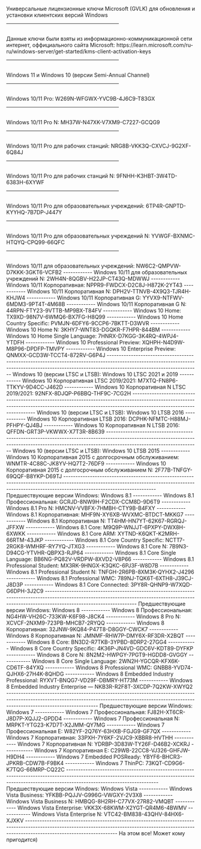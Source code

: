 Универсальные лицензионные ключи Microsoft (GVLK) для обновления и установки клиентских версий Windows
<br />
<hr align="left" width="300" size="4" color="#ff9900" />
<br />
Данные ключи были взяты из информационно-коммуникационной сети интернет, оффициального сайта Microsoft: https://learn.microsoft.com/ru-ru/windows-server/get-started/kms-client-activation-keys
<br />
<hr align="left" width="300" size="4" color="#ff9900" />
<br />
Windows 11 и Windows 10 (версии Semi-Annual Channel)
<br />
<hr align="left" width="300" size="8" color="#ff9900" />
<br />
Windows 10/11 Pro: W269N-WFGWX-YVC9B-4J6C9-T83GX
<br />
<hr align="left" width="300" size="4" color="#ff9900" />
<br />
Windows 10/11 Pro N: MH37W-N47XK-V7XM9-C7227-GCQG9
<br />
<hr align="left" width="300" size="4" color="#ff9900" />
<br />
Windows 10/11 Pro для рабочих станций: NRG8B-VKK3Q-CXVCJ-9G2XF-6Q84J
<br />
<hr align="left" width="300" size="4" color="#ff9900" />
<br />
Windows 10/11 Pro для рабочих станций N: 9FNHH-K3HBT-3W4TD-6383H-6XYWF
<br />
<hr align="left" width="300" size="4" color="#ff9900" />
<br />
Windows 10/11 Pro для образовательных учреждений: 6TP4R-GNPTD-KYYHQ-7B7DP-J447Y
<br />
<hr align="left" width="300" size="4" color="#ff9900" />
<br />
Windows 10/11 Pro для образовательных учреждений N: YVWGF-BXNMC-HTQYQ-CPQ99-66QFC
<br />
<hr align="left" width="300" size="4" color="#ff9900" />
<br />
Windows 10/11 для образовательных учреждений: NW6C2-QMPVW-D7KKK-3GKT6-VCFB2
------------
Windows 10/11 для образовательных учреждений N: 2WH4N-8QGBV-H22JP-CT43Q-MDWWJ
------------
Windows 10/11 Корпоративная: NPPR9-FWDCX-D2C8J-H872K-2YT43
------------
Windows 10/11 Корпоративная N: DPH2V-TTNVB-4X9Q3-TJR4H-KHJW4
------------
Windows 10/11 Корпоративная G: YYVX9-NTFWV-6MDM3-9PT4T-4M68B
------------
Windows 10/11 Корпоративная G N: 44RPN-FTY23-9VTTB-MP9BX-T84FV
------------
Windows 10 Home: TX9XD-98N7V-6WMQ6-BX7FG-H8Q99
------------
Windows 10 Home Country Specific: PVMJN-6DFY6-9CCP6-7BKTT-D3WVR
------------
Windows 10 Home N: 3KHY7-WNT83-DGQKR-F7HPR-844BM
------------
Windows 10 Home Single Language: 7HNRX-D7KGG-3K4RQ-4WPJ4-YTDFH
------------
Windows 10 Professional Preview: XQHPH-N4D9W-M8P96-DPDFP-TMVPY
------------
Windows 10 Enterprise Preview: QNMXX-GCD3W-TCCT4-872RV-G6P4J
--------------------------------------------------------------------------------------------------------------------------------------------------------------------------------------------------
Windows 10 (версии LTSC и LTSB): Windows 10 LTSC 2021 и 2019
------------
Windows 10 Корпоративная LTSC 2019/2021: M7XTQ-FN8P6-TTKYV-9D4CC-J462D
------------
Windows 10 Корпоративная N LTSC 2019/2021: 92NFX-8DJQP-P6BBQ-THF9C-7CG2H
--------------------------------------------------------------------------------------------------------------------------------------------------------------------------------------------------
Windows 10 (версии LTSC и LTSB): Windows 10 LTSB 2016
------------
Windows 10 Корпоративная LTSB 2016: DCPHK-NFMTC-H88MJ-PFHPY-QJ4BJ
------------
Windows 10 Корпоративная N LTSB 2016: QFFDN-GRT3P-VKWWX-X7T3R-8B639
--------------------------------------------------------------------------------------------------------------------------------------------------------------------------------------------------
Windows 10 (версии LTSC и LTSB): Windows 10 LTSB 2015
------------
Windows 10 Корпоративная 2015 с долгосрочным обслуживанием: WNMTR-4C88C-JK8YV-HQ7T2-76DF9
------------
Windows 10 Корпоративная 2015 с долгосрочным обслуживанием N: 2F77B-TNFGY-69QQF-B8YKP-D69TJ
--------------------------------------------------------------------------------------------------------------------------------------------------------------------------------------------------
Предшествующие версии Windows: Windows 8.1
------------
Windows 8.1 Профессиональная: GCRJD-8NW9H-F2CDX-CCM8D-9D6T9
------------
Windows 8.1 Pro N: HMCNV-VVBFX-7HMBH-CTY9B-B4FXY
------------
Windows 8.1 Корпоративная: MHF9N-XY6XB-WVXMC-BTDCT-MKKG7
------------
Windows 8.1 Корпоративная N: TT4HM-HN7YT-62K67-RGRQJ-JFFXW
------------
Windows 8.1 Core: M9Q9P-WNJJT-6PXPY-DWX8H-6XWKK
------------
Windows 8.1 Core ARM: XYTND-K6QKT-K2MRH-66RTM-43JKP
------------
Windows 8.1 Core Country Specific: NCTT7-2RGK8-WMHRF-RY7YQ-JTXG3
------------
Windows 8.1 Core N: 7B9N3-D94CG-YTVHR-QBPX3-RJP64
------------
Windows 8.1 Core Single Language: BB6NG-PQ82V-VRDPW-8XVD2-V8P66
------------
Windows 8.1 Professional Student: MX3RK-9HNGX-K3QKC-6PJ3F-W8D7B
------------
Windows 8.1 Professional Student N: TNFGH-2R6PB-8XM3K-QYHX2-J4296
------------
Windows 8.1 Professional WMC: 789NJ-TQK6T-6XTH8-J39CJ-J8D3P
------------
Windows 8.1 Core Connected: 3PY8R-QHNP9-W7XQD-G6DPH-3J2C9
--------------------------------------------------------------------------------------------------------------------------------------------------------------------------------------------------
Предшествующие версии Windows: Windows 8
------------
Windows 8 Профессиональная: NG4HW-VH26C-733KW-K6F98-J8CK4
------------
Windows 8 Pro N: XCVCF-2NXM9-723PB-MHCB7-2RYQQ
------------
Windows 8 Корпоративная: 32JNW-9KQ84-P47T8-D8GGY-CWCK7
------------
Windows 8 Корпоративная N: JMNMF-RHW7P-DMY6X-RF3DR-X2BQT
------------
Windows 8 Core: BN3D2-R7TKB-3YPBD-8DRP2-27GG4
------------
Windows 8 Core Country Specific: 4K36P-JN4VD-GDC6V-KDT89-DYFKP
------------
Windows 8 Core N: 8N2M2-HWPGY-7PGT9-HGDD8-GVGGY
------------
Windows 8 Core Single Language: 2WN2H-YGCQR-KFX6K-CD6TF-84YXQ
------------
Windows 8 Professional WMC: GNBB8-YVD74-QJHX6-27H4K-8QHDG
------------
Windows 8 Embedded Industry Professional: RYXVT-BNQG7-VD29F-DBMRY-HT73M
------------
Windows 8 Embedded Industry Enterprise — NKB3R-R2F8T-3XCDP-7Q2KW-XWYQ2
--------------------------------------------------------------------------------------------------------------------------------------------------------------------------------------------------
Предшествующие версии Windows: Windows 7
------------
Windows 7 Профессиональная: FJ82H-XT6CR-J8D7P-XQJJ2-GPDD4
------------
Windows 7 Профессиональная N: MRPKT-YTG23-K7D7T-X2JMM-QY7MG
------------
Windows 7 Профессиональная E: W82YF-2Q76Y-63HXB-FGJG9-GF7QX
------------
Windows 7 Корпоративная: 33PXH-7Y6KF-2VJC9-XBBR8-HVTHH
------------
Windows 7 Корпоративная N: YDRBP-3D83W-TY26F-D46B2-XCKRJ
------------
Windows 7 Корпоративная E: C29WB-22CC8-VJ326-GHFJW-H9DH4
------------
Windows 7 Embedded POSReady: YBYF6-BHCR3-JPKRB-CDW7B-F9BK4
------------
Windows 7 ThinPC: 73KQT-CD9G6-K7TQG-66MRP-CQ22C
--------------------------------------------------------------------------------------------------------------------------------------------------------------------------------------------------
Предшествующие версии Windows: Windows Vista
------------
Windows Vista Business: YFKBB-PQJJV-G996G-VWGXY-2V3X8
------------
Windows Vista Business N: HMBQG-8H2RH-C77VX-27R82-VMQBT
------------
Windows Vista Enterprise: VKK3X-68KWM-X2YGT-QR4M6-4BWMV
------------
Windows Vista Enterprise N: VTC42-BM838-43QHV-84HX6-XJXKV
--------------------------------------------------------------------------------------------------------------------------------------------------------------------------------------------------
На этом все! Может кому пригодится)
